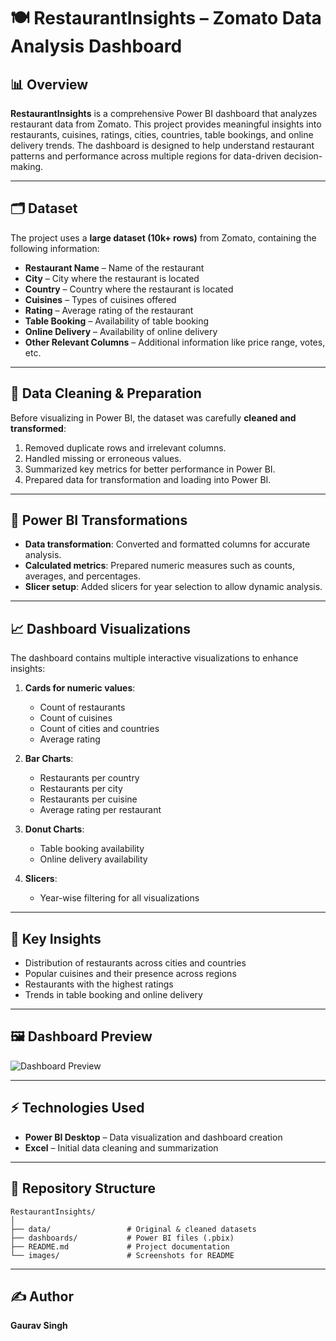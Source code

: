 # 🍽️ RestaurantInsights – Zomato Data Analysis Dashboard

## 📊 Overview

**RestaurantInsights** is a comprehensive Power BI dashboard that analyzes restaurant data from Zomato. This project provides meaningful insights into restaurants, cuisines, ratings, cities, countries, table bookings, and online delivery trends. The dashboard is designed to help understand restaurant patterns and performance across multiple regions for data-driven decision-making.

---

## 🗂 Dataset

The project uses a **large dataset (10k+ rows)** from Zomato, containing the following information:

* **Restaurant Name** – Name of the restaurant
* **City** – City where the restaurant is located
* **Country** – Country where the restaurant is located
* **Cuisines** – Types of cuisines offered
* **Rating** – Average rating of the restaurant
* **Table Booking** – Availability of table booking
* **Online Delivery** – Availability of online delivery
* **Other Relevant Columns** – Additional information like price range, votes, etc.

---

## 🧹 Data Cleaning & Preparation

Before visualizing in Power BI, the dataset was carefully **cleaned and transformed**:

1. Removed duplicate rows and irrelevant columns.
2. Handled missing or erroneous values.
3. Summarized key metrics for better performance in Power BI.
4. Prepared data for transformation and loading into Power BI.

---

## 🔄 Power BI Transformations

* **Data transformation**: Converted and formatted columns for accurate analysis.
* **Calculated metrics**: Prepared numeric measures such as counts, averages, and percentages.
* **Slicer setup**: Added slicers for year selection to allow dynamic analysis.

---

## 📈 Dashboard Visualizations

The dashboard contains multiple interactive visualizations to enhance insights:

1. **Cards for numeric values**:

   * Count of restaurants
   * Count of cuisines
   * Count of cities and countries
   * Average rating

2. **Bar Charts**:

   * Restaurants per country
   * Restaurants per city
   * Restaurants per cuisine
   * Average rating per restaurant

3. **Donut Charts**:

   * Table booking availability
   * Online delivery availability

4. **Slicers**:

   * Year-wise filtering for all visualizations

---

## 🎯 Key Insights

* Distribution of restaurants across cities and countries
* Popular cuisines and their presence across regions
* Restaurants with the highest ratings
* Trends in table booking and online delivery

---

## 🖼 Dashboard Preview

![Dashboard Preview](https://github.com/YourUsername/RestaurantInsights/raw/main/DashboardPreview.png)

---

## ⚡ Technologies Used

* **Power BI Desktop** – Data visualization and dashboard creation
* **Excel** – Initial data cleaning and summarization

---

## 📁 Repository Structure

```
RestaurantInsights/
│
├── data/                 # Original & cleaned datasets
├── dashboards/           # Power BI files (.pbix)
├── README.md             # Project documentation
└── images/               # Screenshots for README
```

---

## ✍ Author


**Gaurav Singh**
